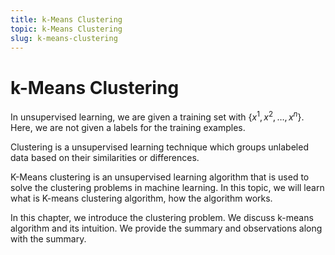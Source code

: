 ```yaml
---
title: k-Means Clustering
topic: k-Means Clustering
slug: k-means-clustering
---
```


# k-Means Clustering

In unsupervised learning, we are given a training set with $\{x^1, x^2, \ldots, x^n\}$. Here, we are not given a labels for the training examples.

Clustering is a unsupervised learning technique which groups unlabeled data based on their similarities or differences.

K-Means clustering is an unsupervised learning algorithm that is used to solve the clustering problems in machine learning. In this topic, we will learn what is K-means clustering algorithm, how the algorithm works.

In this chapter, we introduce the clustering problem. We discuss k-means algorithm and its intuition. We provide the summary and observations along with the summary.